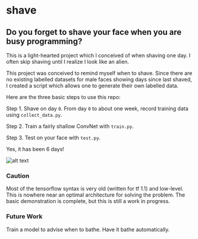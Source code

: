 # shave

## Do you forget to shave your face when you are busy programming?

This is a light-hearted project which I conceived of when shaving one day.
I often skip shaving until I realize I look like an alien.

This project was conceived to remind myself when to shave. Since there are no existing labelled datasets for male faces showing days since last shaved, I created a script which allows one to generate their own labelled data.

Here are the three basic steps to use this repo:

Step 1. Shave on day `0`. From day `0` to about one week, record training data using `collect_data.py`.

Step 2. Train a fairly shallow ConvNet with `train.py`.

Step 3. Test on your face with `test.py`.

Yes, it has been 6 days!

![alt text][train]

[train]: https://github.com/dataplayer12/shave/raw/master/results.png "Results on my face."


### Caution
Most of the tensorflow syntax is very old (written for tf 1.1) and low-level. This is nowhere near an optimal architecture for solving the problem. The basic demonstration is complete, but this is still a work in progress.

### Future Work
Train a model to advise when to bathe.
Have it bathe automatically.